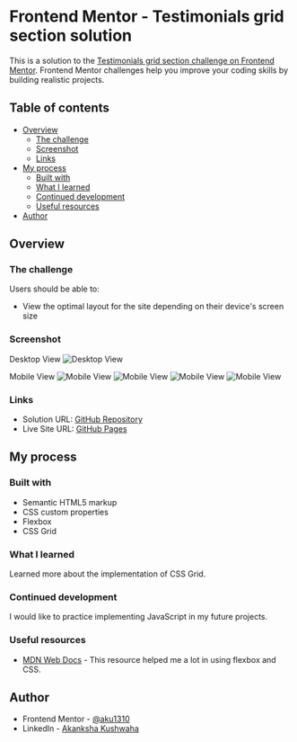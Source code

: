 # Frontend Mentor - Testimonials grid section solution

This is a solution to the [Testimonials grid section challenge on Frontend Mentor](https://www.frontendmentor.io/challenges/testimonials-grid-section-Nnw6J7Un7). Frontend Mentor challenges help you improve your coding skills by building realistic projects. 

## Table of contents

- [Overview](#overview)
  - [The challenge](#the-challenge)
  - [Screenshot](#screenshot)
  - [Links](#links)
- [My process](#my-process)
  - [Built with](#built-with)
  - [What I learned](#what-i-learned)
  - [Continued development](#continued-development)
  - [Useful resources](#useful-resources)
- [Author](#author)

## Overview

### The challenge

Users should be able to:

- View the optimal layout for the site depending on their device's screen size

### Screenshot

Desktop View
![Desktop View](./screenshots/desktop-view.png)

Mobile View
![Mobile View](./screenshots/mobile-view1.jpeg)
![Mobile View](./screenshots/mobile-view2.jpeg)
![Mobile View](./screenshots/mobile-view3.jpeg)
![Mobile View](./screenshots/mobile-view4.jpeg)

### Links

- Solution URL: [GitHub Repository](https://github.com/aku1310/testimonials-grid-section-main)
- Live Site URL: [GitHub Pages](https://aku1310.github.io/testimonials-grid-section-main/)

## My process

### Built with

- Semantic HTML5 markup
- CSS custom properties
- Flexbox
- CSS Grid

### What I learned

Learned more about the implementation of CSS Grid.

### Continued development

I would like to practice implementing JavaScript in my future projects.

### Useful resources

- [MDN Web Docs](https://developer.mozilla.org/en-US/docs/Web/CSS) - This resource helped me a lot in using flexbox and CSS.

## Author

- Frontend Mentor - [@aku1310](https://www.frontendmentor.io/profile/aku1310)
- LinkedIn - [Akanksha Kushwaha](https://www.linkedin.com/in/akankshakushwaha/)